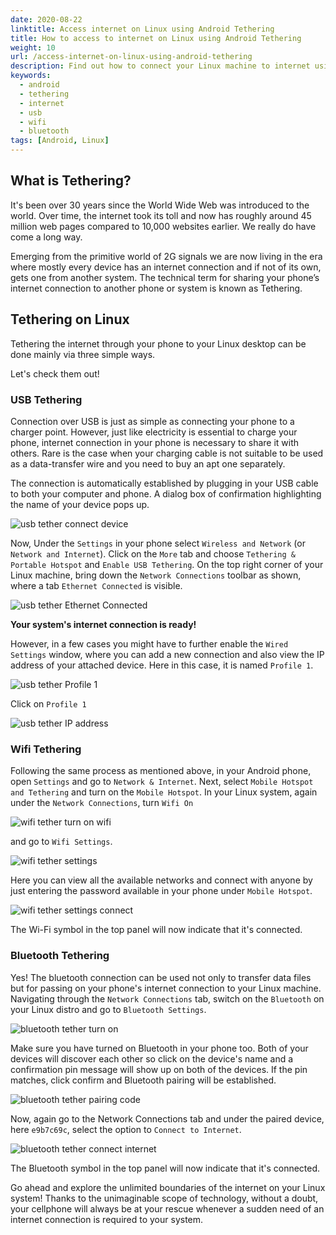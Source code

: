```yaml
---
date: 2020-08-22
linktitle: Access internet on Linux using Android Tethering
title: How to access to internet on Linux using Android Tethering
weight: 10
url: /access-internet-on-linux-using-android-tethering
description: Find out how to connect your Linux machine to internet using Android's mobile data via USB, WiFi or Bluetooth.
keywords:
  - android
  - tethering
  - internet
  - usb
  - wifi
  - bluetooth
tags: [Android, Linux]
---
```

<meta property="og:image" content="https://tutswiki.com/images/usb_tether_2.png"/>
<meta name="twitter:card" content="summary" />
<meta name="twitter:title" content="How to access to internet on Linux using Android Tethering" />
<meta name=”twitter:description” content="Find out how to connect your Linux machine to internet using Android's data via USB, WiFi or Bluetooth." />

## What is Tethering?
It's been over 30 years since the World Wide Web was introduced to the world. Over time, the internet took its toll and now has roughly around 45 million web pages compared to 10,000 websites earlier. We really do have come a long way.

Emerging from the primitive world of 2G signals we are now living in the era where mostly every device has an internet connection and if not of its own, gets one from another system. The technical term for sharing your phone’s internet connection to another phone or system is known as Tethering.

## Tethering on Linux
Tethering the internet through your phone to your Linux desktop can be done mainly via three simple ways.

Let's check them out!

### USB Tethering
Connection over USB is just as simple as connecting your phone to a charger point. However, just like electricity is essential to charge your phone, internet connection in your phone is necessary to share it with others. Rare is the case when your charging cable is not suitable to be used as a data-transfer wire and you need to buy an apt one separately.

The connection is automatically established by plugging in your USB cable to both your computer and phone. A dialog box of confirmation highlighting the name of your device pops up.

![usb tether connect device](/images/usb_tether.png "Notification on connecting Android to USB")

Now, Under the `Settings` in your phone select `Wireless and Network` (or `Network and Internet`).
Click on the `More` tab and choose `Tethering & Portable Hotspot` and `Enable USB Tethering`. On the top right corner of your Linux machine, bring down the `Network Connections` toolbar as shown, where a tab `Ethernet Connected` is visible.

![usb tether Ethernet Connected](/images/usb_tether_2.png "Ethernet Connected")

**Your system's internet connection is ready!**

However, in a few cases you might have to further enable the `Wired Settings` window, where you can add a new connection and also view the IP address of your attached device. Here in this case, it is named `Profile 1`.

![usb tether Profile 1](/images/usb_tether_3.png "Profile 1")

Click on `Profile 1`

![usb tether IP address](/images/usb_tether_4.png "IP address")

### Wifi Tethering
Following the same process as mentioned above, in your Android phone, open `Settings` and go to `Network & Internet`. Next, select `Mobile Hotspot and Tethering` and turn on the `Mobile Hotspot`. In your Linux system, again under the `Network Connections`, turn `Wifi On`

![wifi tether turn on wifi](/images/wifi_tether.png "Turn On Wifi")

and go to `Wifi Settings`.

![wifi tether settings](/images/wifi_tether_2.png "Wifi Settings")

Here you can view all the available networks and connect with anyone by just entering the password available in your phone under `Mobile Hotspot`.

![wifi tether settings connect](/images/wifi_tether_3.png "Connect to Wi-Fi")

The Wi-Fi symbol in the top panel will now indicate that it's connected.

### Bluetooth Tethering
Yes! The bluetooth connection can be used not only to transfer data files but for passing on your phone's internet connection to your Linux machine. Navigating through the `Network Connections` tab, switch on the `Bluetooth` on your Linux distro and go to `Bluetooth Settings`.

![bluetooth tether turn on](/images/bluetooth_tether.png "Turn On Bluetooth")

Make sure you have turned on Bluetooth in your phone too. Both of your devices will discover each other so click on the device's name and a confirmation pin message will show up on both of the devices. If the pin matches, click confirm and Bluetooth pairing will be established.

![bluetooth tether pairing code](/images/bluetooth_tether_2.png "Pairing Code")

Now, again go to the Network Connections tab and under the paired device, here `e9b7c69c`, select the option to `Connect to Internet`.

![bluetooth tether connect internet](/images/bluetooth_tether_3.png "Connect to Internet")

The Bluetooth symbol in the top panel will now indicate that it's connected.

Go ahead and explore the unlimited boundaries of the internet on your Linux system! Thanks to the unimaginable scope of technology, without a doubt, your cellphone will always be at your rescue whenever a sudden need of an internet connection is required to your system.
